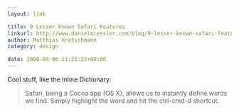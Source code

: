 ```yaml
---
layout: link

title: 9 Lesser Known Safari Features
linkurl: http://www.danielmiessler.com/blog/9-lesser-known-safari-features-worth-switching-for
author: Matthias Kretschmann
category: design

date: 2008-04-06 21:21:22+00:00
---
```


Cool stuff, like the Inline Dictionary:

> Safari, being a Cocoa app (OS X), allows us to instantly define words we find. Simply highlight the word and hit the ctrl-cmd-d shortcut.
